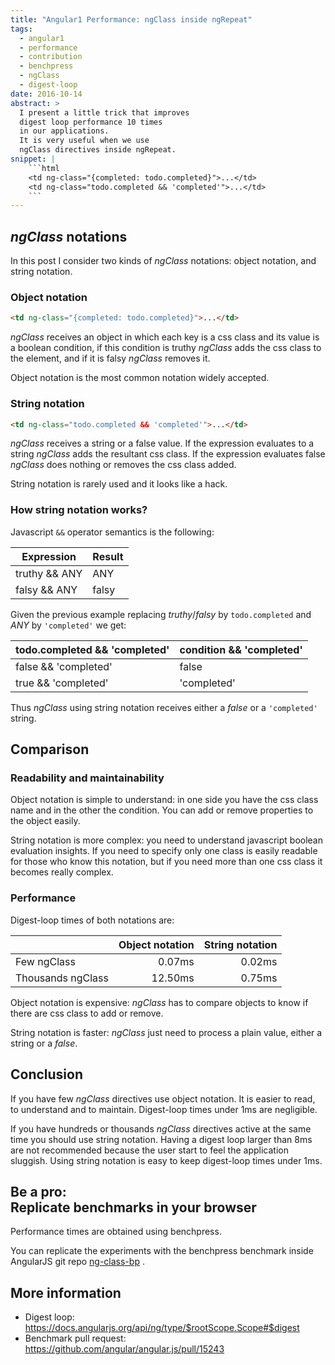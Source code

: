 ```yaml
---
title: "Angular1 Performance: ngClass inside ngRepeat"
tags:
  - angular1
  - performance
  - contribution
  - benchpress
  - ngClass
  - digest-loop
date: 2016-10-14
abstract: >
  I present a little trick that improves 
  digest loop performance 10 times 
  in our applications.
  It is very useful when we use 
  ngClass directives inside ngRepeat.
snippet: |
    ```html
    <td ng-class="{completed: todo.completed}">...</td>
    <td ng-class="todo.completed && 'completed'">...</td>
    ```
---
```



## _ngClass_ notations

In this post I consider two kinds of _ngClass_ notations:
object notation, and string notation.

### Object notation

```html
<td ng-class="{completed: todo.completed}">...</td>
```

_ngClass_ receives an object in which
each key is a css class and its value is a boolean condition,
if this condition is truthy _ngClass_ adds the 
css class to the element, and if it is falsy 
_ngClass_ removes it.

Object notation is the most common notation widely accepted.


### String notation

```html
<td ng-class="todo.completed && 'completed'">...</td>
```

_ngClass_ receives a string or a false value.
If the expression evaluates to a string
_ngClass_ adds the resultant css class.
If the expression evaluates false 
_ngClass_ does nothing or removes the css class added.

String notation is rarely used and it looks like a hack.


### How string notation works?

Javascript `&&` operator semantics is the following:

| Expression    | Result |
| ------------- | ------ |
| truthy && ANY | ANY    |
| falsy && ANY  | falsy  |


Given the previous example replacing 
_truthy_/_falsy_ by `todo.completed` and _ANY_ by `'completed'`
we get:  

| todo.completed && 'completed' | condition && 'completed' |
| ----------------------------- | ------------------------ |
| false && 'completed'          | false                    |
| true  && 'completed'          | 'completed'              |


Thus _ngClass_ using string notation 
receives either a _false_ or a `'completed'` string.


## Comparison

### Readability and maintainability

Object notation is simple to understand:
in one side you have the css class name and in the other the condition.
You can add or remove properties to the object easily.

String notation is more complex:
you need to understand javascript boolean evaluation insights.
If you need to specify only one class is easily readable
for those who know this notation, but if you need more
than one css class it becomes really complex.


### Performance

Digest-loop times of both notations are:

|                   | Object notation | String notation |
| ----------------- | --------------: | --------------: |
| Few ngClass       |       0.07ms    |        0.02ms   |
| Thousands ngClass |      12.50ms    |        0.75ms   |


Object notation is expensive:
_ngClass_ has to compare objects to know
if there are css class to add or remove.

String notation is faster:
_ngClass_ just need to process a plain value,
either a string or a _false_.


## Conclusion

If you have few _ngClass_ directives use object notation.
It is easier to read, to understand and to maintain.
Digest-loop times under 1ms are negligible.

If you have hundreds or thousands _ngClass_ directives
active at the same time
you should use string notation. 
Having a digest loop larger than 8ms are not recommended
because the user start to feel the application sluggish.
Using string notation is easy to keep digest-loop times
under 1ms.


Be a pro: <br>Replicate benchmarks in your browser
--------------------------------------------------

Performance times are obtained using benchpress.

You can replicate the experiments with
the benchpress benchmark inside AngularJS git repo
[ng-class-bp](https://github.com/drpicox/angular.js/tree/11d94ab6531c9aca6383f6eb8f23d182ea003d75/benchmarks) . 


## More information

- Digest loop: https://docs.angularjs.org/api/ng/type/$rootScope.Scope#$digest
- Benchmark pull request: https://github.com/angular/angular.js/pull/15243
